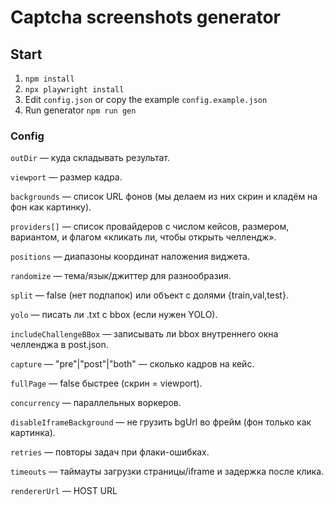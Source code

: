 # Captcha screenshots generator

## Start

1. `npm install`
2. `npx playwright install`
3. Edit `config.json` or copy the example `config.example.json`
4. Run generator `npm run gen`

### Config


`outDir` — куда складывать результат.

`viewport` — размер кадра.

`backgrounds` — список URL фонов (мы делаем из них скрин и кладём на фон как картинку).

`providers[]` — список провайдеров с числом кейсов, размером, вариантом, и флагом «кликать ли, чтобы открыть челлендж».

`positions` — диапазоны координат наложения виджета.

`randomize` — тема/язык/джиттер для разнообразия.

`split` — false (нет подпапок) или объект с долями {train,val,test}.

`yolo` — писать ли .txt с bbox (если нужен YOLO).

`includeChallengeBBox` — записывать ли bbox внутреннего окна челленджа в post.json.

`capture` — "pre"|"post"|"both" — сколько кадров на кейс.

`fullPage` — false быстрее (скрин = viewport).

`concurrency` — параллельных воркеров.

`disableIframeBackground` — не грузить bgUrl во фрейм (фон только как картинка).

`retries` — повторы задач при флаки-ошибках.

`timeouts` — таймауты загрузки страницы/iframe и задержка после клика.

`rendererUrl` — HOST URL